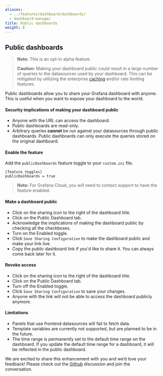 ```yaml
---
aliases:
  - ../features/dashboard/dashboards/
  - dashboard-manage/
title: Public dashboards
weight: 8
---
```


## Public dashboards

> **Note:** This is an opt-in alpha feature.

> **Caution:** Making your dashboard public could result in a large number of queries to the datasources used by your dashboard.
> This can be mitigated by utilizing the enterprise [caching](https://grafana.com/docs/grafana/latest/enterprise/query-caching/) and/or rate limiting features.

Public dashboards allow you to share your Grafana dashboard with anyone. This is useful when you want to expose your
dashboard to the world.

#### Security implications of making your dashboard public

- Anyone with the URL can access the dashboard.
- Public dashboards are read-only.
- Arbitrary queries **cannot** be run against your datasources through public dashboards. Public dashboards can only execute the
  queries stored on the original dashboard.

#### Enable the feature

Add the `publicDashboards` feature toggle to your `custom.ini` file.

```
[feature_toggles]
publicDashboards = true
```

> **Note:** For Grafana Cloud, you will need to contact support to have the feature enabled.

#### Make a dashboard public

- Click on the sharing icon to the right of the dashboard title.
- Click on the Public Dashboard tab.
- Acknowledge the implications of making the dashboard public by checking all the checkboxes.
- Turn on the Enabled toggle.
- Click `Save Sharing Configuration` to make the dashboard public and make your link live.
- Copy the public dashboard link if you'd like to share it. You can always come back later for it.

#### Revoke access

- Click on the sharing icon to the right of the dashboard title.
- Click on the Public Dashboard tab.
- Turn off the Enabled toggle.
- Click `Save Sharing Configuration` to save your changes.
- Anyone with the link will not be able to access the dashboard publicly anymore.

#### Limitations

- Panels that use frontend datasources will fail to fetch data.
- Template variables are currently not supported, but are planned to be in the future.
- The time range is permanently set to the default time range on the dashboard. If you update the default time range for a dashboard, it will be reflected in the public dashboard.

We are excited to share this enhancement with you and we’d love your feedback! Please check out the [Github](https://github.com/grafana/grafana/discussions/49253) discussion and join the conversation.

